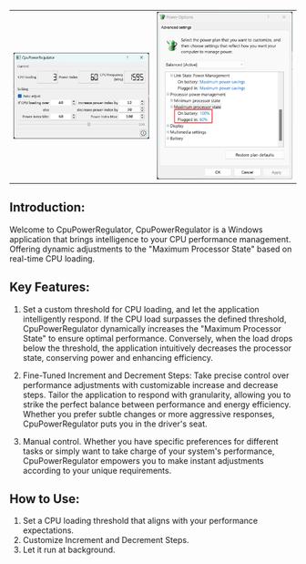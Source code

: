 
<table border="0">
    <tr>
        <td><img src="image/CpuPowerRegulator.png" width="320"></td>
        <td><img src="image/Maximum%20Processor%20State.png" width="320"></td>
    </tr>
</table>

## Introduction:

Welcome to CpuPowerRegulator, CpuPowerRegulator is a Windows application that brings intelligence to your CPU performance management. Offering dynamic adjustments to the "Maximum Processor State" based on real-time CPU loading.

## Key Features:

1. Set a custom threshold for CPU loading, and let the application intelligently respond. If the CPU load surpasses the defined threshold, CpuPowerRegulator dynamically increases the "Maximum Processor State" to ensure optimal performance. Conversely, when the load drops below the threshold, the application intuitively decreases the processor state, conserving power and enhancing efficiency.

2. Fine-Tuned Increment and Decrement Steps: Take precise control over performance adjustments with customizable increase and decrease steps. Tailor the application to respond with granularity, allowing you to strike the perfect balance between performance and energy efficiency. Whether you prefer subtle changes or more aggressive responses, CpuPowerRegulator puts you in the driver's seat.

3. Manual control. Whether you have specific preferences for different tasks or simply want to take charge of your system's performance, CpuPowerRegulator empowers you to make instant adjustments according to your unique requirements.

## How to Use:

1. Set a CPU loading threshold that aligns with your performance expectations.
2. Customize Increment and Decrement Steps.
3. Let it run at background.
